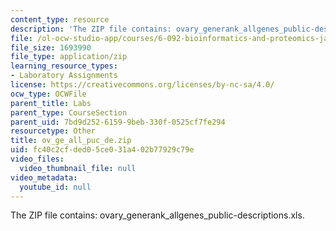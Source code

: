 ```yaml
---
content_type: resource
description: 'The ZIP file contains: ovary_generank_allgenes_public-descriptions.xls.'
file: /ol-ocw-studio-app/courses/6-092-bioinformatics-and-proteomics-january-iap-2005/fc40c2cfded05ce031a402b77929c79e_ov_ge_all_puc_de.zip
file_size: 1693990
file_type: application/zip
learning_resource_types:
- Laboratory Assignments
license: https://creativecommons.org/licenses/by-nc-sa/4.0/
ocw_type: OCWFile
parent_title: Labs
parent_type: CourseSection
parent_uid: 7bd9d252-6159-9beb-330f-0525cf7fe294
resourcetype: Other
title: ov_ge_all_puc_de.zip
uid: fc40c2cf-ded0-5ce0-31a4-02b77929c79e
video_files:
  video_thumbnail_file: null
video_metadata:
  youtube_id: null
---
```

The ZIP file contains: ovary_generank_allgenes_public-descriptions.xls.